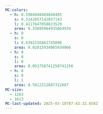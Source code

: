```yaml
---
MC-colors:
  - h: 0.5984848484848485
    s: 0.3142857142857143
    l: 0.4117647058823529
    area: 0.33685064935064934
  - h: 0
    s: 0
    l: 0.6392156862745098
    area: 0.02815934065934066
  - h: 0
    s: 0
    l: 0
    area: 0.053758741258741256
  - h: 0
    s: 0
    l: 1
    area: 0.5812312687312687
MC-size:
  - 1263
  - 1613
MC-last-updated: 2025-03-18T07:43:32.658Z
---
```

